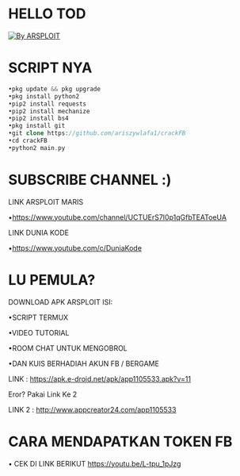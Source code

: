 # HELLO TOD

<p align="left">

<a href="#"><img title="By ARSPLOIT" src="https://img.shields.io/badge/AUTHOR:%20ARSPLOIT-green?colorA=%23ff0000&colorB=%23017e40&style=for-the-badge"></a> 

# SCRIPT NYA
```php
•pkg update && pkg upgrade
•pkg install python2
•pip2 install requests
•pip2 install mechanize
•pip2 install bs4
•pkg install git
•git clone https://github.com/ariszywlafa1/crackFB
•cd crackFB
•python2 main.py

```
# SUBSCRIBE CHANNEL :)
LINK ARSPLOIT MARIS

•https://www.youtube.com/channel/UCTUErS7I0p1qGfbTEAToeUA

LINK DUNIA KODE

•https://www.youtube.com/c/DuniaKode

# LU PEMULA?
DOWNLOAD APK ARSPLOIT
ISI:

•SCRIPT TERMUX

•VIDEO TUTORIAL

•ROOM CHAT UNTUK MENGOBROL

•DAN KUIS BERHADIAH AKUN FB / BERGAME

LINK : https://apk.e-droid.net/apk/app1105533.apk?v=11

Eror? Pakai Link Ke 2

LINK 2 : http://www.appcreator24.com/app1105533

# CARA MENDAPATKAN TOKEN FB
• CEK DI LINK BERIKUT https://youtu.be/L-tpu_1pJzg
